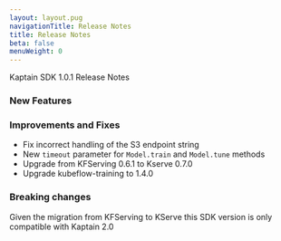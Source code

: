 ```yaml
---
layout: layout.pug
navigationTitle: Release Notes
title: Release Notes
beta: false
menuWeight: 0
---
```


Kaptain SDK 1.0.1 Release Notes

### New Features

### Improvements and Fixes
* Fix incorrect handling of the S3 endpoint string
* New `timeout` parameter for `Model.train` and `Model.tune` methods
* Upgrade from KFServing 0.6.1 to Kserve 0.7.0
* Upgrade kubeflow-training to 1.4.0

### Breaking changes
Given the migration from KFServing to KServe this SDK version is only compatible with Kaptain 2.0
